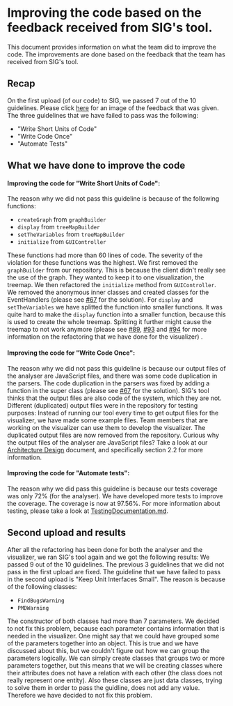 # Improving the code based on the feedback received from SIG's tool.
This document provides information on what the team did to improve the code. The improvements are done based on the feedback that the team has received from SIG's tool.

## Recap
On the first upload (of our code) to SIG, we passed 7 out of the 10 guidelines. Please click [here](https://github.com/ClintonCao/Contextproject-TSE/blob/master/documentation/SIG%20Feedback/SIGFeedback.JPG) for an image of the feedback that was given. The three guidelines that we have failed to pass was the following: 
  * "Write Short Units of Code"
  * "Write Code Once"
  * "Automate Tests"

	
## What we have done to improve the code

#### Improving the code for "Write Short Units of Code": 
The reason why we did not pass this guideline is because of the following functions:
 * `createGraph` from `graphBuilder` 
 * `display` from `treeMapBuilder`
 * `setTheVariables` from `treeMapBuilder`
 * `initialize` from `GUIController`

These functions had more than 60 lines of code. The severity of the violation for these functions was the highest. We first removed the `graphBuilder` from our repository. This is because the client didn't really see the use of the graph. They wanted to keep it to one visualization, the treemap. We then refactored the `initialize` method from `GUIController`. We removed the anonymous inner classes and created classes for the EventHandlers (please see [#67](https://github.com/ClintonCao/Contextproject-TSE/pull/67) for the solution). For `display` and `setTheVariables` we have splitted the function into smaller functions. It was quite hard to make the `display` function into a smaller function, because this is used to create the whole treemap. Splitting it further might cause the treemap to not work anymore (please see [#89](https://github.com/ClintonCao/Contextproject-TSE/pull/89), [#93](https://github.com/ClintonCao/Contextproject-TSE/pull/93) and [#94](https://github.com/ClintonCao/Contextproject-TSE/pull/94) for more information on the refactoring that we have done for the visualizer) .   

#### Improving the code for "Write Code Once":
The reason why we did not pass this guideline is because our output files of the analyser are JavaScript files, and there was some code duplication in the parsers. The code duplication in the parsers was fixed by adding a function in the super class (please see  [#67](https://github.com/ClintonCao/Contextproject-TSE/pull/67) for the solution). SIG's tool thinks that the output files are also code of the system, which they are not. Different (duplicated) output files were in the repository for testing purposes: Instead of running our tool every time to get output files for the visualizer, we have made some example files. Team members that are working on the visualizer can use them to develop the visualizer. The duplicated output files are now removed from the repository. Curious why the output files of the analyser are JavaScript files? Take a look at our [Architecture Design](https://github.com/ClintonCao/Contextproject-TSE/blob/master/documentation/Product%20related%20documents/ArchitectureDesign(BlueTurtle).pdf) document, and specifically section 2.2 for more information.

#### Improving the code for "Automate tests":
The reason why we did pass this guideline is because our tests coverage was only 72% (for the analyser). We have developed more tests to improve the coverage. The coverage is now at 97.56%. For more information about testing, please take a look at [TestingDocumentation.md](https://github.com/ClintonCao/Contextproject-TSE/blob/master/documentation/Testing%20related%20documents/TestingDocumentation.md). 

## Second upload and results
After all the refactoring has been done for both the analyser and the visualizer, we ran SIG's tool again and we got the following results:
We passed 9 out of the 10 guidelines. The previous 3 guidelines that we did not pass in the first upload are fixed. The guideline that we have failed to pass in the second upload is "Keep Unit Interfaces Small". The reason is because of the following classes: 
 * `FindBugsWarning`
 * `PMDWarning`

The constructor of both classes had more than 7 parameters. We decided to not fix this problem, because each parameter contains information that is needed in the visualizer. One might say that we could have grouped some of the parameters together into an object. This is true and we have discussed about this, but we couldn't figure out how we can group the parameters logically. We can simply create classes that groups two or more parameters together, but this means that we will be creating classes where their attributes does not have a relation with each other (the class does not really represent one entity). Also these classes are just data classes, trying to solve them in order to pass the guidline, does not add any value. Therefore we have decided to not fix this problem.
